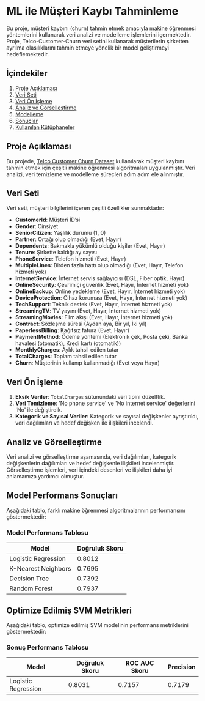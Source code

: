 # ML ile Müşteri Kaybı Tahminleme

Bu proje, müşteri kaybını (churn) tahmin etmek amacıyla makine öğrenmesi yöntemlerini kullanarak veri analizi ve modelleme işlemlerini içermektedir. Proje, Telco-Customer-Churn veri setini kullanarak müşterilerin şirketten ayrılma olasılıklarını tahmin etmeye yönelik bir model geliştirmeyi hedeflemektedir.

## İçindekiler

1. [Proje Açıklaması](#proje-açıklaması)
2. [Veri Seti](#veri-seti)
3. [Veri Ön İşleme](#veri-ön-işleme)
4. [Analiz ve Görselleştirme](#analiz-ve-görselleştirme)
5. [Modelleme](#modelleme)
6. [Sonuçlar](#sonuçlar)
7. [Kullanılan Kütüphaneler](#kullanılan-kütüphaneler)

## Proje Açıklaması

Bu projede,  [Telco Customer Churn Dataset](https://www.kaggle.com/datasets/blastchar/telco-customer-churn) kullanılarak müşteri kaybını tahmin etmek için çeşitli makine öğrenmesi algoritmaları uygulanmıştır. Veri analizi, veri temizleme ve modelleme süreçleri adım adım ele alınmıştır.

## Veri Seti

Veri seti, müşteri bilgilerini içeren çeşitli özellikler sunmaktadır:

- **CustomerId**: Müşteri İD’si
- **Gender**: Cinsiyet
- **SeniorCitizen**: Yaşlılık durumu (1, 0)
- **Partner**: Ortağı olup olmadığı (Evet, Hayır)
- **Dependents**: Bakmakla yükümlü olduğu kişiler (Evet, Hayır)
- **Tenure**: Şirkette kaldığı ay sayısı
- **PhoneService**: Telefon hizmeti (Evet, Hayır)
- **MultipleLines**: Birden fazla hattı olup olmadığı (Evet, Hayır, Telefon hizmeti yok)
- **InternetService**: İnternet servis sağlayıcısı (DSL, Fiber optik, Hayır)
- **OnlineSecurity**: Çevrimiçi güvenlik (Evet, Hayır, İnternet hizmeti yok)
- **OnlineBackup**: Online yedekleme (Evet, Hayır, İnternet hizmeti yok)
- **DeviceProtection**: Cihaz koruması (Evet, Hayır, İnternet hizmeti yok)
- **TechSupport**: Teknik destek (Evet, Hayır, İnternet hizmeti yok)
- **StreamingTV**: TV yayını (Evet, Hayır, İnternet hizmeti yok)
- **StreamingMovies**: Film akışı (Evet, Hayır, İnternet hizmeti yok)
- **Contract**: Sözleşme süresi (Aydan aya, Bir yıl, İki yıl)
- **PaperlessBilling**: Kağıtsız fatura (Evet, Hayır)
- **PaymentMethod**: Ödeme yöntemi (Elektronik çek, Posta çeki, Banka havalesi (otomatik), Kredi kartı (otomatik))
- **MonthlyCharges**: Aylık tahsil edilen tutar
- **TotalCharges**: Toplam tahsil edilen tutar
- **Churn**: Müşterinin kullanıp kullanmadığı (Evet veya Hayır)

## Veri Ön İşleme

1. **Eksik Veriler**: `TotalCharges` sütunundaki veri tipini düzelttik. 
2. **Veri Temizleme**: 'No phone service' ve 'No internet service' değerlerini 'No' ile değiştirdik.
3. **Kategorik ve Sayısal Veriler**: Kategorik ve sayısal değişkenler ayrıştırıldı, veri dağılımları ve hedef değişken ile ilişkileri incelendi.

## Analiz ve Görselleştirme

Veri analizi ve görselleştirme aşamasında, veri dağılımları, kategorik değişkenlerin dağılımları ve hedef değişkenle ilişkileri incelenmiştir. Görselleştirme işlemleri, veri içindeki desenleri ve ilişkileri daha iyi anlamamıza yardımcı olmuştur.

## Model Performans Sonuçları

Aşağıdaki tablo, farklı makine öğrenmesi algoritmalarının performansını göstermektedir:

### Model Performans Tablosu

| Model                | Doğruluk Skoru |
|----------------------|----------------|
| Logistic Regression  | 0.8012         |
| K-Nearest Neighbors  | 0.7695         |
| Decision Tree        | 0.7392         |
| Random Forest        | 0.7937         |


## Optimize Edilmiş SVM Metrikleri

Aşağıdaki tablo, optimize edilmiş SVM modelinin performans metriklerini göstermektedir:

### Sonuç Performans Tablosu

| Model                | Doğruluk Skoru | ROC AUC Skoru | Precision  |
|----------------------|----------------|---------------|------------|
| Logistic Regression  | 0.8031         | 0.7157        | 0.7179     |



